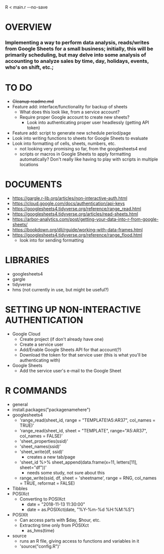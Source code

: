 R < main.r --no-save
# OVERVIEW
### Implementing a way to perform data analysis, reads/writes from Google Sheets for a small business; initially, this will be primarily scheduling, but may delve into some analysis of accounting to analyze sales by time, day, holidays, events, who's on shift, etc.;
# TO DO
*  ~~Cleanup readme.md~~
*  Feature add: interface/functionality for backup of sheets
   *  What does this look like, from a service account?
   *  Require proper Google account to create new sheets?
      *  Look into authenticating proper user headlessly (getting API token)
*  Feature add: script to generate new schedule period/page
*  Look into writing functions to sheets for Google Sheets to evaluate
*  Look into formatting of cells, sheets, numbers, etc.
   *  not looking very promising so far, from the googlesheets4 end
   *  scripts or macros in Google Sheets to apply formatting automatically? Don't really like having to play with scripts in multiple locations
# DOCUMENTS
* https://gargle.r-lib.org/articles/non-interactive-auth.html
* https://cloud.google.com/docs/authentication/api-keys
* https://googlesheets4.tidyverse.org/reference/range_read.html
* https://googlesheets4.tidyverse.org/articles/read-sheets.html
* https://arbor-analytics.com/post/getting-your-data-into-r-from-google-sheets/
* https://bookdown.org/dli/rguide/working-with-data-frames.html
* https://googlesheets4.tidyverse.org/reference/range_flood.html
  * look into for sending formatting
# LIBRARIES
* googlesheets4
* gargle
* tidyverse
* hms (not currently in use, but might be useful?)
# SETTING UP NON-INTERACTIVE AUTHENTICATION
   * Google Cloud
     * Create project (if don't already have one)
     * Create a service user
     * Add/Enable Google Sheets API for that account(?)
     * Download the token for that service user (this is what you'll be authenticating with)
   * Google Sheets
     * Add the service user's e-mail to the Google Sheet
# R COMMANDS
* general
* install.packages("packagenamehere")
* googlesheets4
   *  'range_read(sheet_id, range = "TEMPLATE!A5:AR37", col_names = TRUE)'
   *  'range_read(sheet_id, sheet = "TEMPLATE", range="A5:AR37", col_names = FALSE)'
   *  'sheet_properties(ssid)'
   *  'sheet_names(ssid)'
   *  'sheet_write(df, ssid)'
      *  creates a new tab/page
   *  'sheet_id %>% sheet_append(data.frame(x=11, letters[11], sheet="df"))'
      *  needs some study, not sure about this
   *  range_write(ssid, df, sheet = 'sheetname', range = RNG, col_names = TRUE, reformat = FALSE)
*  Tibbles
*  POSIXct
   *  Converting to POSIXct
      *  date = "2018-11-13 11:30:00"
      *  date = as.POSIXct(date, "%Y-%m-%d %H:%M:%S")
*  POSIXlt
   *  Can access parts with $day, $hour, etc.
   *  Extracting time only from POSIXct
      *  as_hms(time)
*  source
   *  runs an R file, giving access to functions and variables in it
   *  'source("config.R")'

